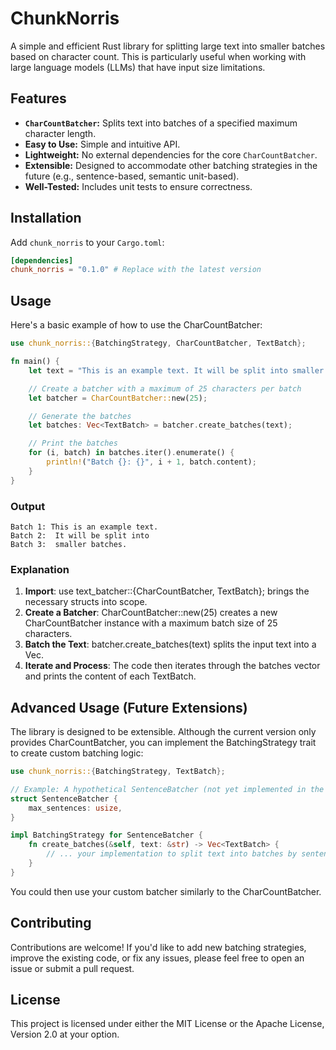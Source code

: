 # ChunkNorris

A simple and efficient Rust library for splitting large text into smaller batches based on character count. This is particularly useful when working with large language models (LLMs) that have input size limitations.

## Features

- **`CharCountBatcher`:** Splits text into batches of a specified maximum character length.
- **Easy to Use:** Simple and intuitive API.
- **Lightweight:** No external dependencies for the core `CharCountBatcher`.
- **Extensible:** Designed to accommodate other batching strategies in the future (e.g., sentence-based, semantic unit-based).
- **Well-Tested:** Includes unit tests to ensure correctness.

## Installation

Add `chunk_norris` to your `Cargo.toml`:

```toml
[dependencies]
chunk_norris = "0.1.0" # Replace with the latest version
```

## Usage

Here's a basic example of how to use the CharCountBatcher:

```rust
use chunk_norris::{BatchingStrategy, CharCountBatcher, TextBatch};

fn main() {
    let text = "This is an example text. It will be split into smaller batches.";

    // Create a batcher with a maximum of 25 characters per batch
    let batcher = CharCountBatcher::new(25);

    // Generate the batches
    let batches: Vec<TextBatch> = batcher.create_batches(text);

    // Print the batches
    for (i, batch) in batches.iter().enumerate() {
        println!("Batch {}: {}", i + 1, batch.content);
    }
}
```

### Output

```
Batch 1: This is an example text.
Batch 2:  It will be split into
Batch 3:  smaller batches.
```

### Explanation

1. **Import**: use text_batcher::{CharCountBatcher, TextBatch}; brings the necessary structs into scope.
2. **Create a Batcher**: CharCountBatcher::new(25) creates a new CharCountBatcher instance with a maximum batch size of 25 characters.
3. **Batch the Text**: batcher.create_batches(text) splits the input text into a Vec<TextBatch>.
4. **Iterate and Process**: The code then iterates through the batches vector and prints the content of each TextBatch.

## Advanced Usage (Future Extensions)

The library is designed to be extensible. Although the current version only provides CharCountBatcher, you can implement the BatchingStrategy trait to create custom batching logic:

```rust
use chunk_norris::{BatchingStrategy, TextBatch};

// Example: A hypothetical SentenceBatcher (not yet implemented in the library)
struct SentenceBatcher {
    max_sentences: usize,
}

impl BatchingStrategy for SentenceBatcher {
    fn create_batches(&self, text: &str) -> Vec<TextBatch> {
        // ... your implementation to split text into batches by sentences ...
    }
}
```

You could then use your custom batcher similarly to the CharCountBatcher.

## Contributing

Contributions are welcome! If you'd like to add new batching strategies, improve the existing code, or fix any issues, please feel free to open an issue or submit a pull request.

## License

This project is licensed under either the MIT License or the Apache License, Version 2.0 at your option.
